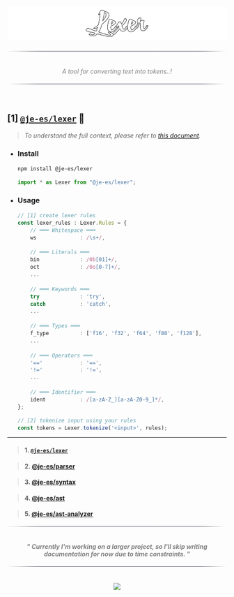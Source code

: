 <!----------------------------------- BEG ----------------------------------->
<br>
<div align="center">
    <p>
        <img src="./assets/img/logo.png" alt="lexer" height="80" />
    </p>
</div>

<div align="center">
    <img src="./assets/img/line.png" alt="line" style="display: block; margin-top:20px;margin-bottom:20px;width:500px;"/>
</div>

<p align="center" style="font-style:italic; color:gray;">
    <br>
    A tool for converting text into tokens..!
    <br>
</p>

<div align="center">
    <img src="./assets/img/line.png" alt="line" style="display: block; margin-top:20px;margin-bottom:20px;width:500px;"/>
</div>
<br>

<!--------------------------------------------------------------------------->



<!----------------------------------- HMM ----------------------------------->

## [1] [`@je-es/lexer`](https://github.com/je-es/lexer) 🚀

> _To understand the full context, please refer to [this document](https://github.com/kemet-lang/)._

- ### Install

    ```bash
    npm install @je-es/lexer
    ```

    ```ts
    import * as Lexer from "@je-es/lexer";
    ```

- ### Usage

    ```ts
    // [1] create lexer rules
    const lexer_rules : Lexer.Rules = {
        // ═══ Whitespace ═══
        ws              : /\s+/,

        // ═══ Literals ═══
        bin             : /0b[01]+/,
        oct             : /0o[0-7]+/,
        ...

        // ═══ Keywords ═══
        try             : 'try',
        catch           : 'catch',
        ...

        // ═══ Types ═══
        f_type          : ['f16', 'f32', 'f64', 'f80', 'f128'],
        ...

        // ═══ Operators ═══
        '=='            : '==',
        '!='            : '!=',
        ...

        // ═══ Identifier ═══
        ident           : /[a-zA-Z_][a-zA-Z0-9_]*/,
    };
    ```

    ```ts
    // [2] tokenize input using your rules
    const tokens = Lexer.tokenize('<input>', rules);
    ```

---


> #### 1. [`@je-es/lexer`](https://github.com/je-es/lexer)

> #### 2. [@je-es/parser](https://github.com/je-es/parser)

> #### 3. [@je-es/syntax](https://github.com/je-es/syntax)

> #### 4. [@je-es/ast](https://github.com/je-es/ast)

> #### 5. [@je-es/ast-analyzer](https://github.com/je-es/ast-analyzer)


<div align="center">
    <img src="./assets/img/line.png" alt="line" style="display: block; margin-top:20px;margin-bottom:20px;width:500px;"/>
</div>

<p align="center">
    <b>
        <br>
        <i style="color: gray;">"
        Currently I'm working on a larger project, so I'll skip writing documentation for now due to time constraints.
        "</i>
        <br>
    </b>
</p>

<div align="center">
    <img src="./assets/img/line.png" alt="line" style="display: block; margin-top:20px;margin-bottom:20px;width:500px;"/>
</div>

<!--------------------------------------------------------------------------->



<!----------------------------------- END ----------------------------------->

<br>
<div align="center">
    <a href="https://github.com/maysara-elshewehy">
        <img src="https://img.shields.io/badge/Made with ❤️ by-Maysara-blue"/>
    </a>
</div>

<!-------------------------------------------------------------------------->
